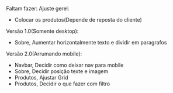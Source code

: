 Faltam fazer:
Ajuste gerel:
- Colocar os produtos(Depende de reposta do cliente)

Versão 1.0(Somente desktop):

- Sobre, Aumentar horizontalmente texto e dividir em paragrafos

Versão 2.0(Arrumando mobile):
- Navbar, Decidir como deixar nav para mobile
- Sobre, Decidir posição texte e imagem
- Produtos, Ajustar Grid
- Produtos, Decidir o que fazer com filtro